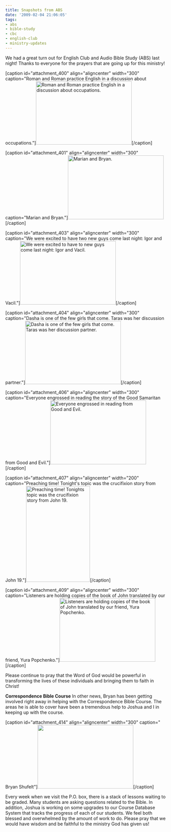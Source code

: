 ```yaml
---
title: Snapshots from ABS
date: '2009-02-04 21:06:05'
tags:
- abs
- bible-study
- cbc
- english-club
- ministry-updates
---
```


<div class="mceTemp mceIEcenter" style="text-align: left;">We had a great turn out for English Club and Audio Bible Study (ABS) last night! Thanks to everyone for the prayers that are going up for this ministry!</div>

[caption id="attachment_400" align="aligncenter" width="300" caption="Roman and Roman practice English in a discussion about occupations."]<a href="https://s3.amazonaws.com/images.ofreport.com/2009/02/dsc_4834.jpg"><img class="size-medium wp-image-400" title="dsc_4834" src="https://s3.amazonaws.com/images.ofreport.com/2009/02/dsc_4834-300x198.jpg" alt="Roman and Roman practice English in a discussion about occupations." width="300" height="198" /></a>[/caption]

[caption id="attachment_401" align="aligncenter" width="300" caption="Marian and Bryan."]<a href="https://s3.amazonaws.com/images.ofreport.com/2009/02/dsc_4835.jpg"><img class="size-medium wp-image-401" title="dsc_4835" src="https://s3.amazonaws.com/images.ofreport.com/2009/02/dsc_4835-300x200.jpg" alt="Marian and Bryan." width="300" height="200" /></a>[/caption]
<!--more-->
[caption id="attachment_403" align="aligncenter" width="300" caption="We were excited to have two new guys come last night: Igor and Vacil."]<a href="https://s3.amazonaws.com/images.ofreport.com/2009/02/dsc_4840.jpg"><img class="size-medium wp-image-403" title="dsc_4840" src="https://s3.amazonaws.com/images.ofreport.com/2009/02/dsc_4840-300x199.jpg" alt="We were excited to have to new guys come last night: Igor and Vacil." width="300" height="199" /></a>[/caption]

[caption id="attachment_404" align="aligncenter" width="300" caption="Dasha is one of the few girls that come. Taras was her discussion partner."]<a href="https://s3.amazonaws.com/images.ofreport.com/2009/02/dsc_4839.jpg"><img class="size-medium wp-image-404" title="dsc_4839" src="https://s3.amazonaws.com/images.ofreport.com/2009/02/dsc_4839-300x198.jpg" alt="Dasha is one of the few girls that come. Taras was her discussion partner." width="300" height="198" /></a>[/caption]

[caption id="attachment_406" align="aligncenter" width="300" caption="Everyone engrossed in reading the story of the Good Samaritan from Good and Evil."]<a href="https://s3.amazonaws.com/images.ofreport.com/2009/02/dsc_4842.jpg"><img class="size-medium wp-image-406" title="dsc_4842" src="https://s3.amazonaws.com/images.ofreport.com/2009/02/dsc_4842-300x200.jpg" alt="Everyone engrossed in reading from Good and Evil." width="300" height="200" /></a>[/caption]

[caption id="attachment_407" align="aligncenter" width="200" caption="Preaching time! Tonight&#39;s topic was the crucifixion story from John 19."]<a href="https://s3.amazonaws.com/images.ofreport.com/2009/02/dsc_4848.jpg"><img class="size-medium wp-image-407" title="dsc_4848" src="https://s3.amazonaws.com/images.ofreport.com/2009/02/dsc_4848-200x300.jpg" alt="Preaching time! Tonights topic was the crucifixion story from John 19." width="200" height="300" /></a>[/caption]

[caption id="attachment_409" align="aligncenter" width="300" caption="Listeners are holding copies of the book of John translated by our friend, Yura Popchenko."]<a href="https://s3.amazonaws.com/images.ofreport.com/2009/02/dsc_4845.jpg"><img class="size-medium wp-image-409" title="dsc_4845" src="https://s3.amazonaws.com/images.ofreport.com/2009/02/dsc_4845-300x199.jpg" alt="Listeners are holding copies of the book of John translated by our friend, Yura Popchenko." width="300" height="199" /></a>[/caption]

Please continue to pray that the Word of God would be powerful in transforming the lives of these individuals and bringing them to faith in Christ!

<strong>Correspondence Bible Course</strong>
In other news, Bryan has been getting involved right away in helping with the Correspondence Bible Course. The areas he is able to cover have been a tremendous help to Joshua and I in keeping up with the course.

[caption id="attachment_414" align="aligncenter" width="300" caption=" Bryan Shufelt"]<a href="https://s3.amazonaws.com/images.ofreport.com/2009/02/dsc_4804.jpg"><img class="size-medium wp-image-414" title="dsc_4804" src="https://s3.amazonaws.com/images.ofreport.com/2009/02/dsc_4804-300x199.jpg" alt=" " width="300" height="199" /></a>[/caption]

Every week when we visit the P.O. box, there is a stack of lessons waiting to be graded. Many students are asking questions related to the Bible. In addition, Joshua is working on some upgrades to our Course Database System that tracks the progress of each of our students. We feel both blessed and overwhelmed by the amount of work to do. Please pray that we would have wisdom and be faithful to the ministry God has given us!
